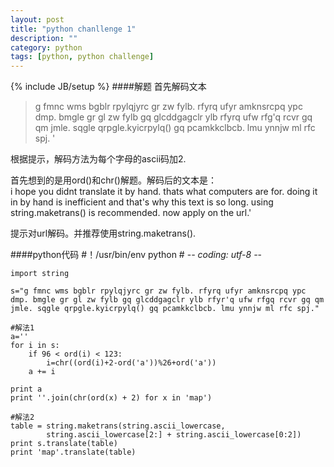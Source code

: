 ```yaml
---
layout: post
title: "python chanllenge 1"
description: ""
category: python 
tags: [python, python challenge]
---
```

{% include JB/setup %}
####解题
首先解码文本
>g fmnc wms bgblr rpylqjyrc gr zw fylb. rfyrq ufyr amknsrcpq ypc dmp. bmgle gr
>gl zw fylb gq glcddgagclr ylb rfyrq ufw rfg'q rcvr gq qm jmle. sqgle qrpgle.kyicrpylq() gq pcamkkclbcb.
>lmu ynnjw ml rfc spj.  '

根据提示，解码方法为每个字母的ascii码加2.

首先想到的是用ord()和chr()解题。解码后的文本是：  
i hope you didnt translate it by hand. thats what computers are for. doing it 
in by hand is inefficient and that's why this text is so long. using string.maketrans() is recommended.
now apply on the url.'
 
提示对url解码。并推荐使用string.maketrans().

####python代码
    #！/usr/bin/env python
    # -*- coding: utf-8 -*-
    
    import string
    
    s="g fmnc wms bgblr rpylqjyrc gr zw fylb. rfyrq ufyr amknsrcpq ypc dmp. bmgle gr gl zw fylb gq glcddgagclr ylb rfyr'q ufw rfgq rcvr gq qm jmle. sqgle qrpgle.kyicrpylq() gq pcamkkclbcb. lmu ynnjw ml rfc spj."
    
    #解法1
    a=''
    for i in s:
        if 96 < ord(i) < 123:
            i=chr((ord(i)+2-ord('a'))%26+ord('a'))
        a += i 

    print a
    print ''.join(chr(ord(x) + 2) for x in 'map')

    #解法2
    table = string.maketrans(string.ascii_lowercase,
            string.ascii_lowercase[2:] + string.ascii_lowercase[0:2])
    print s.translate(table)
    print 'map'.translate(table)

